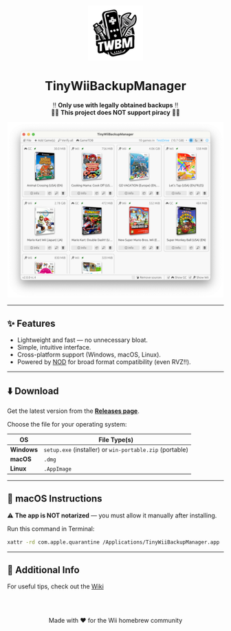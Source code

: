 <p align="center">
  <img alt="TinyWiiBackupManager Logo" width="128" src="logo-small.png">
</p>

<h1 align="center">TinyWiiBackupManager</h1>

<p align="center">
  ‼️ <strong>Only use with legally obtained backups</strong> ‼️<br>
  🏴‍☠️ <strong>This project does NOT support piracy</strong> 🏴‍☠️
</p>

<p align="center">
  <img alt="App Screenshot" src="screenshot.png">
</p>

---

## ✨ Features

- Lightweight and fast — no unnecessary bloat.
- Simple, intuitive interface.
- Cross-platform support (Windows, macOS, Linux).
- Powered by [NOD](https://github.com/encounter/nod) for broad format compatibility (even RVZ‼️).

---

## ⬇️ Download

Get the latest version from the **[Releases page](https://github.com/mq1/TinyWiiBackupManager/releases/latest)**.

Choose the file for your operating system:

| OS          | File Type(s)                                             |
|-------------|----------------------------------------------------------|
| **Windows** | `setup.exe` (installer) or `win-portable.zip` (portable) |
| **macOS**   | `.dmg`                                                   |
| **Linux**   | `.AppImage`                                              |

---

## 🍎 macOS Instructions

⚠️ **The app is NOT notarized** — you must allow it manually after installing.

Run this command in Terminal:

```bash
xattr -rd com.apple.quarantine /Applications/TinyWiiBackupManager.app
```

---

## 📄 Additional Info

For useful tips, check out the [Wiki](https://github.com/mq1/TinyWiiBackupManager/wiki)

<br>
<br>

<p align="center"> Made with ❤️ for the Wii homebrew community </p>

